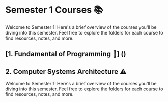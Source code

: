 # Semester 1 Courses 📚

Welcome to Semester 1! Here's a brief overview of the courses you'll be diving into this semester. Feel free to explore the folders for each course to find resources, notes, and more.

## [1. Fundamental of Programming 🐍] ()

## 2. Computer Systems Architecture ⚠

Welcome to Semester 1! Here's a brief overview of the courses you'll be diving into this semester. Feel free to explore the folders for each course to find resources, notes, and more.

